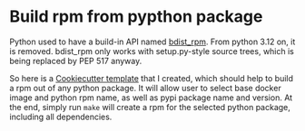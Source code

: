 # Build rpm from pypthon package

Python used to have a build-in API named
[bdist_rpm](https://docs.python.org/3.11/distutils/apiref.html?highlight=bdist_rpm#module-distutils.command.bdist_rpm).
From python 3.12 on, it is removed. bdist_rpm only works with setup.py-style source trees, which is being replaced by
PEP 517 anyway.

So here is a [Cookiecutter template](https://cookiecutter.readthedocs.io/en/stable/) that I created, which should help
to build a rpm out of any python package. It will allow user to select base docker image and python rpm name, as well
as pypi package name and version. At the end, simply run `make` will create a rpm for the selected python package,
including all dependencies.
